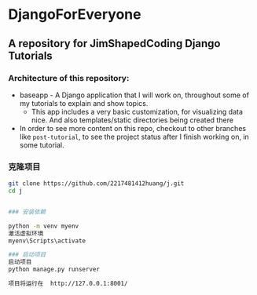# DjangoForEveryone

## A repository for JimShapedCoding Django Tutorials

### Architecture of this repository:

 - baseapp - A Django application that I will work on, throughout some of my tutorials to explain and show topics.
   - This app includes a very basic customization, for visualizing data nice. And also templates/static directories being created there
 - In order to see more content on this repo, checkout to other branches like `post-tutorial`, to see the project status after I finish working on, in some tutorial.


### 克隆项目

```bash
git clone https://github.com/2217481412huang/j.git
cd j


### 安装依赖

python -m venv myenv
激活虚拟环境
myenv\Scripts\activate

### 启动项目
启动项目
python manage.py runserver

项目将运行在  http://127.0.0.1:8001/
